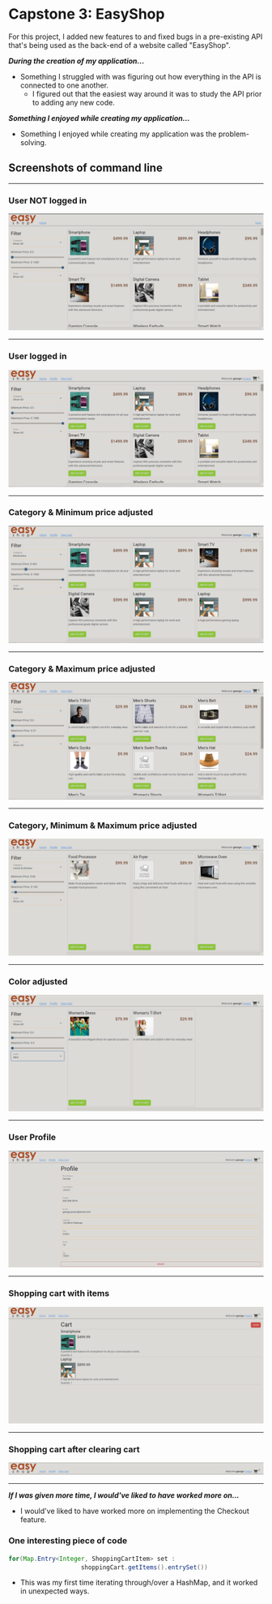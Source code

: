 # Capstone 3: EasyShop
For this project, I added new features to and fixed bugs in a pre-existing API that's being used as the back-end of 
a website called "EasyShop".

***During the creation of my application...***
- Something I struggled with was figuring out how everything in the API is connected to one another.
    - I figured out that the easiest way around it was to study the API prior to adding any new code.


***Something I enjoyed while creating my application...***
- Something I enjoyed while creating my application was the problem-solving.

## Screenshots of command line

------------
### User NOT logged in
![Part1.PNG](Part1.PNG)

------------
### User logged in
![Part2.PNG](Part2.PNG)

------------
### Category & Minimum price adjusted
![Part3.PNG](Part3.PNG)

------------
### Category & Maximum price adjusted
![Part4.PNG](Part4.PNG)

------------
### Category, Minimum & Maximum price adjusted
![Part5.PNG](Part5.PNG)

------------
### Color adjusted
![Part6.PNG](Part6.PNG)

------------
### User Profile
![Part7.PNG](Part7.PNG)

------------
### Shopping cart with items
![Part8.PNG](Part8.PNG)

------------
### Shopping cart after clearing cart
![part9ClearCart.PNG](part9ClearCart.PNG)

------------
***If I was given more time, I would've liked to have worked more on...***
- I would've liked to have worked more on implementing the Checkout feature.

### One interesting piece of code
```java
for(Map.Entry<Integer, ShoppingCartItem> set :
                    shoppingCart.getItems().entrySet())
```
- This was my first time iterating through/over a HashMap, and it worked in unexpected ways.
